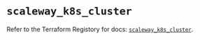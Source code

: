 # `scaleway_k8s_cluster`

Refer to the Terraform Registory for docs: [`scaleway_k8s_cluster`](https://registry.terraform.io/providers/scaleway/scaleway/2.22.0/docs/resources/k8s_cluster).
